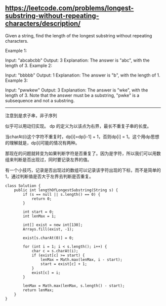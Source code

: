 https://leetcode.com/problems/longest-substring-without-repeating-characters/description/
---

Given a string, find the length of the longest substring without repeating characters.

Example 1:

Input: "abcabcbb"
Output: 3 
Explanation: The answer is "abc", with the length of 3. 
Example 2:

Input: "bbbbb"
Output: 1
Explanation: The answer is "b", with the length of 1.
Example 3:

Input: "pwwkew"
Output: 3
Explanation: The answer is "wke", with the length of 3. 
             Note that the answer must be a substring, "pwke" is a subsequence and not a substring.

---

注意到是求子串，非子序列

似乎可以用动归实现。
dp 的定义为以该点为右界，最长不重复子串的长度。

当charAt(i)这个字符不重复时，dp[i]=dp[i-1] + 1，否则dp[i] = 1。这个用dp思想的理解就是，dp[i]可能的情况有两种。

那现在的问题就转变为如果判断字符是否重复了。因为是字符，所以我们可以用数组来判断是否出现过，同时要记录左界的值。

有一个小技巧，记录是否出现过的数组可以记录该字符出现的下标，而不是简单的1，通过判断值是否大于左界去判断是否重复。


```
class Solution {
    public int lengthOfLongestSubstring(String s) {
        if (s == null || s.length() == 0) {
            return 0;
        }
        
        int start = 0;
        int lenMax = 1;
        
        int[] exist = new int[130];
        Arrays.fill(exist, -1);
        
        exist[s.charAt(0)] = 0;
        
        for (int i = 1; i < s.length(); i++) {
            char c = s.charAt(i);
            if (exist[c] >= start) {
                lenMax = Math.max(lenMax, i - start);
                start = exist[c] + 1;
            }
            exist[c] = i;
        }
        
        lenMax = Math.max(lenMax, s.length() - start); 
        return lenMax;
    }
}
```
